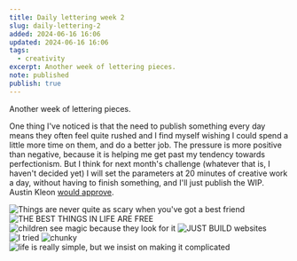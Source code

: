 ```yaml
---
title: Daily lettering week 2
slug: daily-lettering-2
added: 2024-06-16 16:06
updated: 2024-06-16 16:06
tags:
  - creativity
excerpt: Another week of lettering pieces.
note: published
publish: true
---
```


Another week of lettering pieces. 

One thing I've noticed is that the need to publish something every day means they often feel quite rushed and I find myself wishing I could spend a little more time on them, and do a better job. The pressure is more positive than negative, because it is helping me get past my tendency towards perfectionism. But I think for next month's challenge (whatever that is, I haven't decided yet) I will set the parameters at 20 minutes of creative work a day, without having to finish something, and I'll just publish the WIP. Austin Kleon [would approve](/thoughts-on-show-your-work-by-austin-kleon/).


<img src="/images/lettering-2-1.jpg" alt="Things are never quite as scary when you've got a best friend" />

<img src="/images/lettering-2-2.jpg" alt="THE BEST THINGS IN LIFE ARE FREE" />

<img src="/images/lettering-2-3.jpg" alt="children see magic because they look for it" />

<img src="/images/lettering-2-4.jpg" alt="JUST BUILD websites" />

<img src="/images/lettering-2-5.jpg" alt="I tried" />

<img src="/images/lettering-2-6.jpg" alt="chunky" />

<img src="/images/lettering-2-7.jpg" alt="life is really simple, but we insist on making it complicated" />


